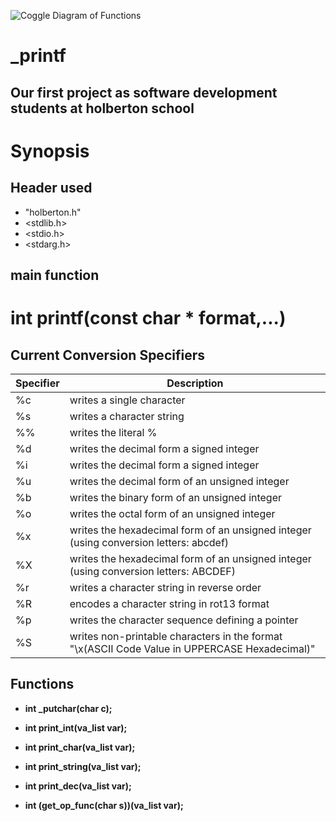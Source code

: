 ![Coggle Diagram of Functions](https://www.holbertonschool.com/holberton-logo.png)

# _printf

## Our first project as software development students at holberton school

# Synopsis

## Header used
* "holberton.h"
* <stdlib.h>
* <stdio.h>
* <stdarg.h>

## main function 
# int printf(const char * format,...)

## Current Conversion Specifiers
| Specifier | Description |
| --------  | ----------- |
| %c | writes a single character |
| %s | writes a character string |
| %% | writes the literal % |
| %d | writes the decimal form a signed integer |
| %i | writes the decimal form a signed integer |
| %u | writes the decimal form of an unsigned integer |
| %b | writes the binary form of an unsigned integer |
| %o | writes the octal form of an unsigned integer |
| %x | writes the hexadecimal form of an unsigned integer (using conversion letters: abcdef) |
| %X | writes the hexadecimal form of an unsigned integer (using conversion letters: ABCDEF) |
| %r | writes a character string in reverse order |
| %R | encodes a character string in rot13 format |
| %p | writes the character sequence defining a pointer |
| %S | writes non-printable characters in the format "\x(ASCII Code Value in UPPERCASE Hexadecimal)" |

## Functions

* **int _putchar(char c);**
>

* **int print_int(va_list var);**
>

* **int print_char(va_list var);**
>

* **int print_string(va_list var);**
>

* **int print_dec(va_list var);**
>

* **int (get_op_func(char s))(va_list var);**
>
